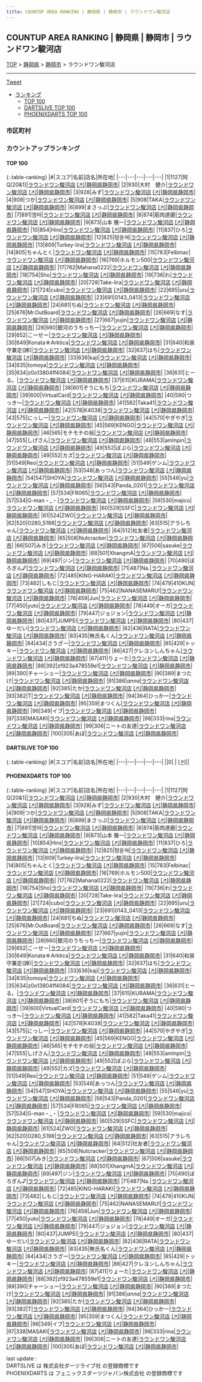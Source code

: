 ```yaml
---
title: COUNTUP AREA RANKING | 静岡県 | 静岡市 | ラウンドワン駿河店
---
```

## COUNTUP AREA RANKING | 静岡県 | 静岡市 | ラウンドワン駿河店

[TOP](/darts/rank/) > [静岡県](/darts/rank/静岡県/) > [静岡市](/darts/rank/静岡県/静岡市/) > ラウンドワン駿河店

___

<a href="https://twitter.com/share?ref_src=twsrc%5Etfw" data-text="COUNTUP AREA RANKING | 静岡県静岡市ラウンドワン駿河店" class="twitter-share-button" data-hashtags="DARTSLIVE,PHOENIXDARTS,darts,ダーツ" data-show-count="false">Tweet</a>

* [ランキング](#カウントアップランキング)
    * [TOP 100](#top-100)
    * [DARTSLIVE TOP 100](#dartslive-top-100)
    * [PHOENIXDARTS TOP 100](#phoenixdarts-top-100)

### 市区町村

<ul>

</ul>

### カウントアップランキング

#### TOP 100



{:.table-ranking}
|#|スコア|名前|店名|所在地|
|---|---|---|---|---|
|1|1127|<span class="rank-name-pd">阿Q[20&amp;1]</span>|<a href="/darts/rank/shops/8373.html">ラウンドワン駿河店</a> <a href="https://vs.phoenixdarts.com/jp/shop/shopDetailInfo/s_8373?s_seq=8373">[↗]</a>|<a href="/darts/rank/静岡県/静岡市">静岡県静岡市</a>|
|2|930|<span class="rank-name-pd">大村　健介</span>|<a href="/darts/rank/shops/8373.html">ラウンドワン駿河店</a> <a href="https://vs.phoenixdarts.com/jp/shop/shopDetailInfo/s_8373?s_seq=8373">[↗]</a>|<a href="/darts/rank/静岡県/静岡市">静岡県静岡市</a>|
|3|928|<span class="rank-name-pd">みず</span>|<a href="/darts/rank/shops/8373.html">ラウンドワン駿河店</a> <a href="https://vs.phoenixdarts.com/jp/shop/shopDetailInfo/s_8373?s_seq=8373">[↗]</a>|<a href="/darts/rank/静岡県/静岡市">静岡県静岡市</a>|
|4|909|<span class="rank-name-pd">つか</span>|<a href="/darts/rank/shops/8373.html">ラウンドワン駿河店</a> <a href="https://vs.phoenixdarts.com/jp/shop/shopDetailInfo/s_8373?s_seq=8373">[↗]</a>|<a href="/darts/rank/静岡県/静岡市">静岡県静岡市</a>|
|5|908|<span class="rank-name-pd">TAKA</span>|<a href="/darts/rank/shops/8373.html">ラウンドワン駿河店</a> <a href="https://vs.phoenixdarts.com/jp/shop/shopDetailInfo/s_8373?s_seq=8373">[↗]</a>|<a href="/darts/rank/静岡県/静岡市">静岡県静岡市</a>|
|6|899|<span class="rank-name-pd">まさっぷ</span>|<a href="/darts/rank/shops/8373.html">ラウンドワン駿河店</a> <a href="https://vs.phoenixdarts.com/jp/shop/shopDetailInfo/s_8373?s_seq=8373">[↗]</a>|<a href="/darts/rank/静岡県/静岡市">静岡県静岡市</a>|
|7|891|<span class="rank-name-pd">엠마</span>|<a href="/darts/rank/shops/8373.html">ラウンドワン駿河店</a> <a href="https://vs.phoenixdarts.com/jp/shop/shopDetailInfo/s_8373?s_seq=8373">[↗]</a>|<a href="/darts/rank/静岡県/静岡市">静岡県静岡市</a>|
|8|874|<span class="rank-name-pd">筋肉達磨</span>|<a href="/darts/rank/shops/8373.html">ラウンドワン駿河店</a> <a href="https://vs.phoenixdarts.com/jp/shop/shopDetailInfo/s_8373?s_seq=8373">[↗]</a>|<a href="/darts/rank/静岡県/静岡市">静岡県静岡市</a>|
|9|873|<span class="rank-name-pd">山本 雅一</span>|<a href="/darts/rank/shops/8373.html">ラウンドワン駿河店</a> <a href="https://vs.phoenixdarts.com/jp/shop/shopDetailInfo/s_8373?s_seq=8373">[↗]</a>|<a href="/darts/rank/静岡県/静岡市">静岡県静岡市</a>|
|10|854|<span class="rank-name-pd">Hiro</span>|<a href="/darts/rank/shops/8373.html">ラウンドワン駿河店</a> <a href="https://vs.phoenixdarts.com/jp/shop/shopDetailInfo/s_8373?s_seq=8373">[↗]</a>|<a href="/darts/rank/静岡県/静岡市">静岡県静岡市</a>|
|11|837|<span class="rank-name-pd">ひろ</span>|<a href="/darts/rank/shops/8373.html">ラウンドワン駿河店</a> <a href="https://vs.phoenixdarts.com/jp/shop/shopDetailInfo/s_8373?s_seq=8373">[↗]</a>|<a href="/darts/rank/静岡県/静岡市">静岡県静岡市</a>|
|12|825|<span class="rank-name-pd">텽윤쳐</span>|<a href="/darts/rank/shops/8373.html">ラウンドワン駿河店</a> <a href="https://vs.phoenixdarts.com/jp/shop/shopDetailInfo/s_8373?s_seq=8373">[↗]</a>|<a href="/darts/rank/静岡県/静岡市">静岡県静岡市</a>|
|13|809|<span class="rank-name-pd">Turkey-lira</span>|<a href="/darts/rank/shops/8373.html">ラウンドワン駿河店</a> <a href="https://vs.phoenixdarts.com/jp/shop/shopDetailInfo/s_8373?s_seq=8373">[↗]</a>|<a href="/darts/rank/静岡県/静岡市">静岡県静岡市</a>|
|14|805|<span class="rank-name-pd">ちゃんとく</span>|<a href="/darts/rank/shops/8373.html">ラウンドワン駿河店</a> <a href="https://vs.phoenixdarts.com/jp/shop/shopDetailInfo/s_8373?s_seq=8373">[↗]</a>|<a href="/darts/rank/静岡県/静岡市">静岡県静岡市</a>|
|15|783|<span class="rank-name-pd">Felbinac</span>|<a href="/darts/rank/shops/8373.html">ラウンドワン駿河店</a> <a href="https://vs.phoenixdarts.com/jp/shop/shopDetailInfo/s_8373?s_seq=8373">[↗]</a>|<a href="/darts/rank/静岡県/静岡市">静岡県静岡市</a>|
|16|769|<span class="rank-name-pd">ホルモン500</span>|<a href="/darts/rank/shops/8373.html">ラウンドワン駿河店</a> <a href="https://vs.phoenixdarts.com/jp/shop/shopDetailInfo/s_8373?s_seq=8373">[↗]</a>|<a href="/darts/rank/静岡県/静岡市">静岡県静岡市</a>|
|17|762|<span class="rank-name-pd">Mahana0222</span>|<a href="/darts/rank/shops/8373.html">ラウンドワン駿河店</a> <a href="https://vs.phoenixdarts.com/jp/shop/shopDetailInfo/s_8373?s_seq=8373">[↗]</a>|<a href="/darts/rank/静岡県/静岡市">静岡県静岡市</a>|
|18|754|<span class="rank-name-pd">Sho</span>|<a href="/darts/rank/shops/8373.html">ラウンドワン駿河店</a> <a href="https://vs.phoenixdarts.com/jp/shop/shopDetailInfo/s_8373?s_seq=8373">[↗]</a>|<a href="/darts/rank/静岡県/静岡市">静岡県静岡市</a>|
|19|736|<span class="rank-name-pd">わ</span>|<a href="/darts/rank/shops/8373.html">ラウンドワン駿河店</a> <a href="https://vs.phoenixdarts.com/jp/shop/shopDetailInfo/s_8373?s_seq=8373">[↗]</a>|<a href="/darts/rank/静岡県/静岡市">静岡県静岡市</a>|
|20|728|<span class="rank-name-pd">Take-lira</span>|<a href="/darts/rank/shops/8373.html">ラウンドワン駿河店</a> <a href="https://vs.phoenixdarts.com/jp/shop/shopDetailInfo/s_8373?s_seq=8373">[↗]</a>|<a href="/darts/rank/静岡県/静岡市">静岡県静岡市</a>|
|21|724|<span class="rank-name-pd">cubo</span>|<a href="/darts/rank/shops/8373.html">ラウンドワン駿河店</a> <a href="https://vs.phoenixdarts.com/jp/shop/shopDetailInfo/s_8373?s_seq=8373">[↗]</a>|<a href="/darts/rank/静岡県/静岡市">静岡県静岡市</a>|
|22|695|<span class="rank-name-pd">uru</span>|<a href="/darts/rank/shops/8373.html">ラウンドワン駿河店</a> <a href="https://vs.phoenixdarts.com/jp/shop/shopDetailInfo/s_8373?s_seq=8373">[↗]</a>|<a href="/darts/rank/静岡県/静岡市">静岡県静岡市</a>|
|23|691|<span class="rank-name-pd">0143_0413</span>|<a href="/darts/rank/shops/8373.html">ラウンドワン駿河店</a> <a href="https://vs.phoenixdarts.com/jp/shop/shopDetailInfo/s_8373?s_seq=8373">[↗]</a>|<a href="/darts/rank/静岡県/静岡市">静岡県静岡市</a>|
|24|681|<span class="rank-name-pd">ちぬ</span>|<a href="/darts/rank/shops/8373.html">ラウンドワン駿河店</a> <a href="https://vs.phoenixdarts.com/jp/shop/shopDetailInfo/s_8373?s_seq=8373">[↗]</a>|<a href="/darts/rank/静岡県/静岡市">静岡県静岡市</a>|
|25|676|<span class="rank-name-pd">Mr.OutBoard</span>|<a href="/darts/rank/shops/8373.html">ラウンドワン駿河店</a> <a href="https://vs.phoenixdarts.com/jp/shop/shopDetailInfo/s_8373?s_seq=8373">[↗]</a>|<a href="/darts/rank/静岡県/静岡市">静岡県静岡市</a>|
|26|669|<span class="rank-name-pd">なす</span>|<a href="/darts/rank/shops/8373.html">ラウンドワン駿河店</a> <a href="https://vs.phoenixdarts.com/jp/shop/shopDetailInfo/s_8373?s_seq=8373">[↗]</a>|<a href="/darts/rank/静岡県/静岡市">静岡県静岡市</a>|
|27|667|<span class="rank-name-pd">yujin</span>|<a href="/darts/rank/shops/8373.html">ラウンドワン駿河店</a> <a href="https://vs.phoenixdarts.com/jp/shop/shopDetailInfo/s_8373?s_seq=8373">[↗]</a>|<a href="/darts/rank/静岡県/静岡市">静岡県静岡市</a>|
|28|660|<span class="rank-name-pd">銀河のうちっちー</span>|<a href="/darts/rank/shops/8373.html">ラウンドワン駿河店</a> <a href="https://vs.phoenixdarts.com/jp/shop/shopDetailInfo/s_8373?s_seq=8373">[↗]</a>|<a href="/darts/rank/静岡県/静岡市">静岡県静岡市</a>|
|29|652|<span class="rank-name-pd">こーせー</span>|<a href="/darts/rank/shops/8373.html">ラウンドワン駿河店</a> <a href="https://vs.phoenixdarts.com/jp/shop/shopDetailInfo/s_8373?s_seq=8373">[↗]</a>|<a href="/darts/rank/静岡県/静岡市">静岡県静岡市</a>|
|30|649|<span class="rank-name-pd">Konata☆Arktica</span>|<a href="/darts/rank/shops/8373.html">ラウンドワン駿河店</a> <a href="https://vs.phoenixdarts.com/jp/shop/shopDetailInfo/s_8373?s_seq=8373">[↗]</a>|<a href="/darts/rank/静岡県/静岡市">静岡県静岡市</a>|
|31|640|<span class="rank-name-pd">和泉守兼定(諦)</span>|<a href="/darts/rank/shops/8373.html">ラウンドワン駿河店</a> <a href="https://vs.phoenixdarts.com/jp/shop/shopDetailInfo/s_8373?s_seq=8373">[↗]</a>|<a href="/darts/rank/静岡県/静岡市">静岡県静岡市</a>|
|32|637|<span class="rank-name-pd">はち</span>|<a href="/darts/rank/shops/8373.html">ラウンドワン駿河店</a> <a href="https://vs.phoenixdarts.com/jp/shop/shopDetailInfo/s_8373?s_seq=8373">[↗]</a>|<a href="/darts/rank/静岡県/静岡市">静岡県静岡市</a>|
|33|636|<span class="rank-name-pd">kaji</span>|<a href="/darts/rank/shops/8373.html">ラウンドワン駿河店</a> <a href="https://vs.phoenixdarts.com/jp/shop/shopDetailInfo/s_8373?s_seq=8373">[↗]</a>|<a href="/darts/rank/静岡県/静岡市">静岡県静岡市</a>|
|34|635|<span class="rank-name-pd">tomoya</span>|<a href="/darts/rank/shops/8373.html">ラウンドワン駿河店</a> <a href="https://vs.phoenixdarts.com/jp/shop/shopDetailInfo/s_8373?s_seq=8373">[↗]</a>|<a href="/darts/rank/静岡県/静岡市">静岡県静岡市</a>|
|35|634|<span class="rank-name-pd">z0o13804ff4084</span>|<a href="/darts/rank/shops/8373.html">ラウンドワン駿河店</a> <a href="https://vs.phoenixdarts.com/jp/shop/shopDetailInfo/s_8373?s_seq=8373">[↗]</a>|<a href="/darts/rank/静岡県/静岡市">静岡県静岡市</a>|
|36|631|<span class="rank-name-pd">とーる。</span>|<a href="/darts/rank/shops/8373.html">ラウンドワン駿河店</a> <a href="https://vs.phoenixdarts.com/jp/shop/shopDetailInfo/s_8373?s_seq=8373">[↗]</a>|<a href="/darts/rank/静岡県/静岡市">静岡県静岡市</a>|
|37|615|<span class="rank-name-pd">KURAMA</span>|<a href="/darts/rank/shops/8373.html">ラウンドワン駿河店</a> <a href="https://vs.phoenixdarts.com/jp/shop/shopDetailInfo/s_8373?s_seq=8373">[↗]</a>|<a href="/darts/rank/静岡県/静岡市">静岡県静岡市</a>|
|38|601|<span class="rank-name-pd">ぞうにもち</span>|<a href="/darts/rank/shops/8373.html">ラウンドワン駿河店</a> <a href="https://vs.phoenixdarts.com/jp/shop/shopDetailInfo/s_8373?s_seq=8373">[↗]</a>|<a href="/darts/rank/静岡県/静岡市">静岡県静岡市</a>|
|39|600|<span class="rank-name-pd">VirtualCard</span>|<a href="/darts/rank/shops/8373.html">ラウンドワン駿河店</a> <a href="https://vs.phoenixdarts.com/jp/shop/shopDetailInfo/s_8373?s_seq=8373">[↗]</a>|<a href="/darts/rank/静岡県/静岡市">静岡県静岡市</a>|
|40|590|<span class="rank-name-pd">つっき〜</span>|<a href="/darts/rank/shops/8373.html">ラウンドワン駿河店</a> <a href="https://vs.phoenixdarts.com/jp/shop/shopDetailInfo/s_8373?s_seq=8373">[↗]</a>|<a href="/darts/rank/静岡県/静岡市">静岡県静岡市</a>|
|41|582|<span class="rank-name-pd">Taka41</span>|<a href="/darts/rank/shops/8373.html">ラウンドワン駿河店</a> <a href="https://vs.phoenixdarts.com/jp/shop/shopDetailInfo/s_8373?s_seq=8373">[↗]</a>|<a href="/darts/rank/静岡県/静岡市">静岡県静岡市</a>|
|42|578|<span class="rank-name-pd">K4038</span>|<a href="/darts/rank/shops/8373.html">ラウンドワン駿河店</a> <a href="https://vs.phoenixdarts.com/jp/shop/shopDetailInfo/s_8373?s_seq=8373">[↗]</a>|<a href="/darts/rank/静岡県/静岡市">静岡県静岡市</a>|
|43|575|<span class="rank-name-pd">にっしー</span>|<a href="/darts/rank/shops/8373.html">ラウンドワン駿河店</a> <a href="https://vs.phoenixdarts.com/jp/shop/shopDetailInfo/s_8373?s_seq=8373">[↗]</a>|<a href="/darts/rank/静岡県/静岡市">静岡県静岡市</a>|
|44|570|<span class="rank-name-pd">やぎやぎ</span>|<a href="/darts/rank/shops/8373.html">ラウンドワン駿河店</a> <a href="https://vs.phoenixdarts.com/jp/shop/shopDetailInfo/s_8373?s_seq=8373">[↗]</a>|<a href="/darts/rank/静岡県/静岡市">静岡県静岡市</a>|
|45|569|<span class="rank-name-pd">KENGO</span>|<a href="/darts/rank/shops/8373.html">ラウンドワン駿河店</a> <a href="https://vs.phoenixdarts.com/jp/shop/shopDetailInfo/s_8373?s_seq=8373">[↗]</a>|<a href="/darts/rank/静岡県/静岡市">静岡県静岡市</a>|
|46|565|<span class="rank-name-pd">モチモチの翁</span>|<a href="/darts/rank/shops/8373.html">ラウンドワン駿河店</a> <a href="https://vs.phoenixdarts.com/jp/shop/shopDetailInfo/s_8373?s_seq=8373">[↗]</a>|<a href="/darts/rank/静岡県/静岡市">静岡県静岡市</a>|
|47|555|<span class="rank-name-pd">しげさん</span>|<a href="/darts/rank/shops/8373.html">ラウンドワン駿河店</a> <a href="https://vs.phoenixdarts.com/jp/shop/shopDetailInfo/s_8373?s_seq=8373">[↗]</a>|<a href="/darts/rank/静岡県/静岡市">静岡県静岡市</a>|
|48|553|<span class="rank-name-pd">amlnpin</span>|<a href="/darts/rank/shops/8373.html">ラウンドワン駿河店</a> <a href="https://vs.phoenixdarts.com/jp/shop/shopDetailInfo/s_8373?s_seq=8373">[↗]</a>|<a href="/darts/rank/静岡県/静岡市">静岡県静岡市</a>|
|49|552|<span class="rank-name-pd">ぽぷら</span>|<a href="/darts/rank/shops/8373.html">ラウンドワン駿河店</a> <a href="https://vs.phoenixdarts.com/jp/shop/shopDetailInfo/s_8373?s_seq=8373">[↗]</a>|<a href="/darts/rank/静岡県/静岡市">静岡県静岡市</a>|
|49|552|<span class="rank-name-pd">カズ</span>|<a href="/darts/rank/shops/8373.html">ラウンドワン駿河店</a> <a href="https://vs.phoenixdarts.com/jp/shop/shopDetailInfo/s_8373?s_seq=8373">[↗]</a>|<a href="/darts/rank/静岡県/静岡市">静岡県静岡市</a>|
|51|549|<span class="rank-name-pd">Reo</span>|<a href="/darts/rank/shops/8373.html">ラウンドワン駿河店</a> <a href="https://vs.phoenixdarts.com/jp/shop/shopDetailInfo/s_8373?s_seq=8373">[↗]</a>|<a href="/darts/rank/静岡県/静岡市">静岡県静岡市</a>|
|51|549|<span class="rank-name-pd">ゲンム</span>|<a href="/darts/rank/shops/8373.html">ラウンドワン駿河店</a> <a href="https://vs.phoenixdarts.com/jp/shop/shopDetailInfo/s_8373?s_seq=8373">[↗]</a>|<a href="/darts/rank/静岡県/静岡市">静岡県静岡市</a>|
|53|548|<span class="rank-name-pd">あっつん</span>|<a href="/darts/rank/shops/8373.html">ラウンドワン駿河店</a> <a href="https://vs.phoenixdarts.com/jp/shop/shopDetailInfo/s_8373?s_seq=8373">[↗]</a>|<a href="/darts/rank/静岡県/静岡市">静岡県静岡市</a>|
|54|547|<span class="rank-name-pd">SHOYA</span>|<a href="/darts/rank/shops/8373.html">ラウンドワン駿河店</a> <a href="https://vs.phoenixdarts.com/jp/shop/shopDetailInfo/s_8373?s_seq=8373">[↗]</a>|<a href="/darts/rank/静岡県/静岡市">静岡県静岡市</a>|
|55|546|<span class="rank-name-pd">yu</span>|<a href="/darts/rank/shops/8373.html">ラウンドワン駿河店</a> <a href="https://vs.phoenixdarts.com/jp/shop/shopDetailInfo/s_8373?s_seq=8373">[↗]</a>|<a href="/darts/rank/静岡県/静岡市">静岡県静岡市</a>|
|56|543|<span class="rank-name-pd">Panda_0201</span>|<a href="/darts/rank/shops/8373.html">ラウンドワン駿河店</a> <a href="https://vs.phoenixdarts.com/jp/shop/shopDetailInfo/s_8373?s_seq=8373">[↗]</a>|<a href="/darts/rank/静岡県/静岡市">静岡県静岡市</a>|
|57|534|<span class="rank-name-pd">FR065</span>|<a href="/darts/rank/shops/8373.html">ラウンドワン駿河店</a> <a href="https://vs.phoenixdarts.com/jp/shop/shopDetailInfo/s_8373?s_seq=8373">[↗]</a>|<a href="/darts/rank/静岡県/静岡市">静岡県静岡市</a>|
|57|534|<span class="rank-name-pd">G-man・_・</span>|<a href="/darts/rank/shops/8373.html">ラウンドワン駿河店</a> <a href="https://vs.phoenixdarts.com/jp/shop/shopDetailInfo/s_8373?s_seq=8373">[↗]</a>|<a href="/darts/rank/静岡県/静岡市">静岡県静岡市</a>|
|59|530|<span class="rank-name-pd">majico</span>|<a href="/darts/rank/shops/8373.html">ラウンドワン駿河店</a> <a href="https://vs.phoenixdarts.com/jp/shop/shopDetailInfo/s_8373?s_seq=8373">[↗]</a>|<a href="/darts/rank/静岡県/静岡市">静岡県静岡市</a>|
|60|529|<span class="rank-name-pd">SSFC</span>|<a href="/darts/rank/shops/8373.html">ラウンドワン駿河店</a> <a href="https://vs.phoenixdarts.com/jp/shop/shopDetailInfo/s_8373?s_seq=8373">[↗]</a>|<a href="/darts/rank/静岡県/静岡市">静岡県静岡市</a>|
|61|524|<span class="rank-name-pd">ZWO</span>|<a href="/darts/rank/shops/8373.html">ラウンドワン駿河店</a> <a href="https://vs.phoenixdarts.com/jp/shop/shopDetailInfo/s_8373?s_seq=8373">[↗]</a>|<a href="/darts/rank/静岡県/静岡市">静岡県静岡市</a>|
|62|520|<span class="rank-name-pd">0280_5198</span>|<a href="/darts/rank/shops/8373.html">ラウンドワン駿河店</a> <a href="https://vs.phoenixdarts.com/jp/shop/shopDetailInfo/s_8373?s_seq=8373">[↗]</a>|<a href="/darts/rank/静岡県/静岡市">静岡県静岡市</a>|
|63|515|<span class="rank-name-pd">アラレちゃん</span>|<a href="/darts/rank/shops/8373.html">ラウンドワン駿河店</a> <a href="https://vs.phoenixdarts.com/jp/shop/shopDetailInfo/s_8373?s_seq=8373">[↗]</a>|<a href="/darts/rank/静岡県/静岡市">静岡県静岡市</a>|
|64|512|<span class="rank-name-pd">社友者</span>|<a href="/darts/rank/shops/8373.html">ラウンドワン駿河店</a> <a href="https://vs.phoenixdarts.com/jp/shop/shopDetailInfo/s_8373?s_seq=8373">[↗]</a>|<a href="/darts/rank/静岡県/静岡市">静岡県静岡市</a>|
|65|508|<span class="rank-name-pd">Nutcracker</span>|<a href="/darts/rank/shops/8373.html">ラウンドワン駿河店</a> <a href="https://vs.phoenixdarts.com/jp/shop/shopDetailInfo/s_8373?s_seq=8373">[↗]</a>|<a href="/darts/rank/静岡県/静岡市">静岡県静岡市</a>|
|66|507|<span class="rank-name-pd">みき</span>|<a href="/darts/rank/shops/8373.html">ラウンドワン駿河店</a> <a href="https://vs.phoenixdarts.com/jp/shop/shopDetailInfo/s_8373?s_seq=8373">[↗]</a>|<a href="/darts/rank/静岡県/静岡市">静岡県静岡市</a>|
|67|506|<span class="rank-name-pd">sasuke</span>|<a href="/darts/rank/shops/8373.html">ラウンドワン駿河店</a> <a href="https://vs.phoenixdarts.com/jp/shop/shopDetailInfo/s_8373?s_seq=8373">[↗]</a>|<a href="/darts/rank/静岡県/静岡市">静岡県静岡市</a>|
|68|501|<span class="rank-name-pd">XhangmA</span>|<a href="/darts/rank/shops/8373.html">ラウンドワン駿河店</a> <a href="https://vs.phoenixdarts.com/jp/shop/shopDetailInfo/s_8373?s_seq=8373">[↗]</a>|<a href="/darts/rank/静岡県/静岡市">静岡県静岡市</a>|
|69|497|<span class="rank-name-pd">ジン</span>|<a href="/darts/rank/shops/8373.html">ラウンドワン駿河店</a> <a href="https://vs.phoenixdarts.com/jp/shop/shopDetailInfo/s_8373?s_seq=8373">[↗]</a>|<a href="/darts/rank/静岡県/静岡市">静岡県静岡市</a>|
|70|490|<span class="rank-name-pd">ぼろぎん♪</span>|<a href="/darts/rank/shops/8373.html">ラウンドワン駿河店</a> <a href="https://vs.phoenixdarts.com/jp/shop/shopDetailInfo/s_8373?s_seq=8373">[↗]</a>|<a href="/darts/rank/静岡県/静岡市">静岡県静岡市</a>|
|71|487|<span class="rank-name-pd">Na.</span>|<a href="/darts/rank/shops/8373.html">ラウンドワン駿河店</a> <a href="https://vs.phoenixdarts.com/jp/shop/shopDetailInfo/s_8373?s_seq=8373">[↗]</a>|<a href="/darts/rank/静岡県/静岡市">静岡県静岡市</a>|
|72|485|<span class="rank-name-pd">KING-HARAKI</span>|<a href="/darts/rank/shops/8373.html">ラウンドワン駿河店</a> <a href="https://vs.phoenixdarts.com/jp/shop/shopDetailInfo/s_8373?s_seq=8373">[↗]</a>|<a href="/darts/rank/静岡県/静岡市">静岡県静岡市</a>|
|73|482|<span class="rank-name-pd">しもじ</span>|<a href="/darts/rank/shops/8373.html">ラウンドワン駿河店</a> <a href="https://vs.phoenixdarts.com/jp/shop/shopDetailInfo/s_8373?s_seq=8373">[↗]</a>|<a href="/darts/rank/静岡県/静岡市">静岡県静岡市</a>|
|74|479|<span class="rank-name-pd">410KUN</span>|<a href="/darts/rank/shops/8373.html">ラウンドワン駿河店</a> <a href="https://vs.phoenixdarts.com/jp/shop/shopDetailInfo/s_8373?s_seq=8373">[↗]</a>|<a href="/darts/rank/静岡県/静岡市">静岡県静岡市</a>|
|75|462|<span class="rank-name-pd">NANASEMARU!</span>|<a href="/darts/rank/shops/8373.html">ラウンドワン駿河店</a> <a href="https://vs.phoenixdarts.com/jp/shop/shopDetailInfo/s_8373?s_seq=8373">[↗]</a>|<a href="/darts/rank/静岡県/静岡市">静岡県静岡市</a>|
|76|459|<span class="rank-name-pd">Jun</span>|<a href="/darts/rank/shops/8373.html">ラウンドワン駿河店</a> <a href="https://vs.phoenixdarts.com/jp/shop/shopDetailInfo/s_8373?s_seq=8373">[↗]</a>|<a href="/darts/rank/静岡県/静岡市">静岡県静岡市</a>|
|77|450|<span class="rank-name-pd">yuto</span>|<a href="/darts/rank/shops/8373.html">ラウンドワン駿河店</a> <a href="https://vs.phoenixdarts.com/jp/shop/shopDetailInfo/s_8373?s_seq=8373">[↗]</a>|<a href="/darts/rank/静岡県/静岡市">静岡県静岡市</a>|
|78|449|<span class="rank-name-pd">オーガ</span>|<a href="/darts/rank/shops/8373.html">ラウンドワン駿河店</a> <a href="https://vs.phoenixdarts.com/jp/shop/shopDetailInfo/s_8373?s_seq=8373">[↗]</a>|<a href="/darts/rank/静岡県/静岡市">静岡県静岡市</a>|
|79|447|<span class="rank-name-pd">ジョジョン</span>|<a href="/darts/rank/shops/8373.html">ラウンドワン駿河店</a> <a href="https://vs.phoenixdarts.com/jp/shop/shopDetailInfo/s_8373?s_seq=8373">[↗]</a>|<a href="/darts/rank/静岡県/静岡市">静岡県静岡市</a>|
|80|437|<span class="rank-name-pd">JUMPEI</span>|<a href="/darts/rank/shops/8373.html">ラウンドワン駿河店</a> <a href="https://vs.phoenixdarts.com/jp/shop/shopDetailInfo/s_8373?s_seq=8373">[↗]</a>|<a href="/darts/rank/静岡県/静岡市">静岡県静岡市</a>|
|80|437|<span class="rank-name-pd">ゆーだい</span>|<a href="/darts/rank/shops/8373.html">ラウンドワン駿河店</a> <a href="https://vs.phoenixdarts.com/jp/shop/shopDetailInfo/s_8373?s_seq=8373">[↗]</a>|<a href="/darts/rank/静岡県/静岡市">静岡県静岡市</a>|
|82|436|<span class="rank-name-pd">RATA</span>|<a href="/darts/rank/shops/8373.html">ラウンドワン駿河店</a> <a href="https://vs.phoenixdarts.com/jp/shop/shopDetailInfo/s_8373?s_seq=8373">[↗]</a>|<a href="/darts/rank/静岡県/静岡市">静岡県静岡市</a>|
|83|435|<span class="rank-name-pd">無氏名くん</span>|<a href="/darts/rank/shops/8373.html">ラウンドワン駿河店</a> <a href="https://vs.phoenixdarts.com/jp/shop/shopDetailInfo/s_8373?s_seq=8373">[↗]</a>|<a href="/darts/rank/静岡県/静岡市">静岡県静岡市</a>|
|84|434|<span class="rank-name-pd">さうざー</span>|<a href="/darts/rank/shops/8373.html">ラウンドワン駿河店</a> <a href="https://vs.phoenixdarts.com/jp/shop/shopDetailInfo/s_8373?s_seq=8373">[↗]</a>|<a href="/darts/rank/静岡県/静岡市">静岡県静岡市</a>|
|85|429|<span class="rank-name-pd">トッキー</span>|<a href="/darts/rank/shops/8373.html">ラウンドワン駿河店</a> <a href="https://vs.phoenixdarts.com/jp/shop/shopDetailInfo/s_8373?s_seq=8373">[↗]</a>|<a href="/darts/rank/静岡県/静岡市">静岡県静岡市</a>|
|86|427|<span class="rank-name-pd">クレヨンしんちゃん</span>|<a href="/darts/rank/shops/8373.html">ラウンドワン駿河店</a> <a href="https://vs.phoenixdarts.com/jp/shop/shopDetailInfo/s_8373?s_seq=8373">[↗]</a>|<a href="/darts/rank/静岡県/静岡市">静岡県静岡市</a>|
|87|411|<span class="rank-name-pd">りょーた</span>|<a href="/darts/rank/shops/8373.html">ラウンドワン駿河店</a> <a href="https://vs.phoenixdarts.com/jp/shop/shopDetailInfo/s_8373?s_seq=8373">[↗]</a>|<a href="/darts/rank/静岡県/静岡市">静岡県静岡市</a>|
|88|392|<span class="rank-name-pd">zf923a478559e1</span>|<a href="/darts/rank/shops/8373.html">ラウンドワン駿河店</a> <a href="https://vs.phoenixdarts.com/jp/shop/shopDetailInfo/s_8373?s_seq=8373">[↗]</a>|<a href="/darts/rank/静岡県/静岡市">静岡県静岡市</a>|
|89|390|<span class="rank-name-pd">チャーシュー</span>|<a href="/darts/rank/shops/8373.html">ラウンドワン駿河店</a> <a href="https://vs.phoenixdarts.com/jp/shop/shopDetailInfo/s_8373?s_seq=8373">[↗]</a>|<a href="/darts/rank/静岡県/静岡市">静岡県静岡市</a>|
|90|389|<span class="rank-name-pd">まつたけ</span>|<a href="/darts/rank/shops/8373.html">ラウンドワン駿河店</a> <a href="https://vs.phoenixdarts.com/jp/shop/shopDetailInfo/s_8373?s_seq=8373">[↗]</a>|<a href="/darts/rank/静岡県/静岡市">静岡県静岡市</a>|
|91|386|<span class="rank-name-pd">*anna*</span>|<a href="/darts/rank/shops/8373.html">ラウンドワン駿河店</a> <a href="https://vs.phoenixdarts.com/jp/shop/shopDetailInfo/s_8373?s_seq=8373">[↗]</a>|<a href="/darts/rank/静岡県/静岡市">静岡県静岡市</a>|
|92|385|<span class="rank-name-pd">たか</span>|<a href="/darts/rank/shops/8373.html">ラウンドワン駿河店</a> <a href="https://vs.phoenixdarts.com/jp/shop/shopDetailInfo/s_8373?s_seq=8373">[↗]</a>|<a href="/darts/rank/静岡県/静岡市">静岡県静岡市</a>|
|93|382|<span class="rank-name-pd">T</span>|<a href="/darts/rank/shops/8373.html">ラウンドワン駿河店</a> <a href="https://vs.phoenixdarts.com/jp/shop/shopDetailInfo/s_8373?s_seq=8373">[↗]</a>|<a href="/darts/rank/静岡県/静岡市">静岡県静岡市</a>|
|94|364|<span class="rank-name-pd">ひっかー</span>|<a href="/darts/rank/shops/8373.html">ラウンドワン駿河店</a> <a href="https://vs.phoenixdarts.com/jp/shop/shopDetailInfo/s_8373?s_seq=8373">[↗]</a>|<a href="/darts/rank/静岡県/静岡市">静岡県静岡市</a>|
|95|359|<span class="rank-name-pd">まつくん</span>|<a href="/darts/rank/shops/8373.html">ラウンドワン駿河店</a> <a href="https://vs.phoenixdarts.com/jp/shop/shopDetailInfo/s_8373?s_seq=8373">[↗]</a>|<a href="/darts/rank/静岡県/静岡市">静岡県静岡市</a>|
|96|349|<span class="rank-name-pd">イブ</span>|<a href="/darts/rank/shops/8373.html">ラウンドワン駿河店</a> <a href="https://vs.phoenixdarts.com/jp/shop/shopDetailInfo/s_8373?s_seq=8373">[↗]</a>|<a href="/darts/rank/静岡県/静岡市">静岡県静岡市</a>|
|97|338|<span class="rank-name-pd">MASAKI</span>|<a href="/darts/rank/shops/8373.html">ラウンドワン駿河店</a> <a href="https://vs.phoenixdarts.com/jp/shop/shopDetailInfo/s_8373?s_seq=8373">[↗]</a>|<a href="/darts/rank/静岡県/静岡市">静岡県静岡市</a>|
|98|333|<span class="rank-name-pd">rina</span>|<a href="/darts/rank/shops/8373.html">ラウンドワン駿河店</a> <a href="https://vs.phoenixdarts.com/jp/shop/shopDetailInfo/s_8373?s_seq=8373">[↗]</a>|<a href="/darts/rank/静岡県/静岡市">静岡県静岡市</a>|
|99|306|<span class="rank-name-pd">ニートの友達</span>|<a href="/darts/rank/shops/8373.html">ラウンドワン駿河店</a> <a href="https://vs.phoenixdarts.com/jp/shop/shopDetailInfo/s_8373?s_seq=8373">[↗]</a>|<a href="/darts/rank/静岡県/静岡市">静岡県静岡市</a>|
|100|305|<span class="rank-name-pd">あぽ</span>|<a href="/darts/rank/shops/8373.html">ラウンドワン駿河店</a> <a href="https://vs.phoenixdarts.com/jp/shop/shopDetailInfo/s_8373?s_seq=8373">[↗]</a>|<a href="/darts/rank/静岡県/静岡市">静岡県静岡市</a>|


#### DARTSLIVE TOP 100



{:.table-ranking}
|#|スコア|名前|店名|所在地|
|---|---|---|---|---|
||0|<span class="rank-name-dl"> </span>|<a href="/darts/rank/shops/.html"></a> <a href="">[↗]</a>|<a href="/darts/rank//"></a>|


#### PHOENIXDARTS TOP 100



{:.table-ranking}
|#|スコア|名前|店名|所在地|
|---|---|---|---|---|
|1|1127|<span class="rank-name-pd">阿Q[20&amp;1]</span>|<a href="/darts/rank/shops/8373.html">ラウンドワン駿河店</a> <a href="https://vs.phoenixdarts.com/jp/shop/shopDetailInfo/s_8373?s_seq=8373">[↗]</a>|<a href="/darts/rank/静岡県/静岡市">静岡県静岡市</a>|
|2|930|<span class="rank-name-pd">大村　健介</span>|<a href="/darts/rank/shops/8373.html">ラウンドワン駿河店</a> <a href="https://vs.phoenixdarts.com/jp/shop/shopDetailInfo/s_8373?s_seq=8373">[↗]</a>|<a href="/darts/rank/静岡県/静岡市">静岡県静岡市</a>|
|3|928|<span class="rank-name-pd">みず</span>|<a href="/darts/rank/shops/8373.html">ラウンドワン駿河店</a> <a href="https://vs.phoenixdarts.com/jp/shop/shopDetailInfo/s_8373?s_seq=8373">[↗]</a>|<a href="/darts/rank/静岡県/静岡市">静岡県静岡市</a>|
|4|909|<span class="rank-name-pd">つか</span>|<a href="/darts/rank/shops/8373.html">ラウンドワン駿河店</a> <a href="https://vs.phoenixdarts.com/jp/shop/shopDetailInfo/s_8373?s_seq=8373">[↗]</a>|<a href="/darts/rank/静岡県/静岡市">静岡県静岡市</a>|
|5|908|<span class="rank-name-pd">TAKA</span>|<a href="/darts/rank/shops/8373.html">ラウンドワン駿河店</a> <a href="https://vs.phoenixdarts.com/jp/shop/shopDetailInfo/s_8373?s_seq=8373">[↗]</a>|<a href="/darts/rank/静岡県/静岡市">静岡県静岡市</a>|
|6|899|<span class="rank-name-pd">まさっぷ</span>|<a href="/darts/rank/shops/8373.html">ラウンドワン駿河店</a> <a href="https://vs.phoenixdarts.com/jp/shop/shopDetailInfo/s_8373?s_seq=8373">[↗]</a>|<a href="/darts/rank/静岡県/静岡市">静岡県静岡市</a>|
|7|891|<span class="rank-name-pd">엠마</span>|<a href="/darts/rank/shops/8373.html">ラウンドワン駿河店</a> <a href="https://vs.phoenixdarts.com/jp/shop/shopDetailInfo/s_8373?s_seq=8373">[↗]</a>|<a href="/darts/rank/静岡県/静岡市">静岡県静岡市</a>|
|8|874|<span class="rank-name-pd">筋肉達磨</span>|<a href="/darts/rank/shops/8373.html">ラウンドワン駿河店</a> <a href="https://vs.phoenixdarts.com/jp/shop/shopDetailInfo/s_8373?s_seq=8373">[↗]</a>|<a href="/darts/rank/静岡県/静岡市">静岡県静岡市</a>|
|9|873|<span class="rank-name-pd">山本 雅一</span>|<a href="/darts/rank/shops/8373.html">ラウンドワン駿河店</a> <a href="https://vs.phoenixdarts.com/jp/shop/shopDetailInfo/s_8373?s_seq=8373">[↗]</a>|<a href="/darts/rank/静岡県/静岡市">静岡県静岡市</a>|
|10|854|<span class="rank-name-pd">Hiro</span>|<a href="/darts/rank/shops/8373.html">ラウンドワン駿河店</a> <a href="https://vs.phoenixdarts.com/jp/shop/shopDetailInfo/s_8373?s_seq=8373">[↗]</a>|<a href="/darts/rank/静岡県/静岡市">静岡県静岡市</a>|
|11|837|<span class="rank-name-pd">ひろ</span>|<a href="/darts/rank/shops/8373.html">ラウンドワン駿河店</a> <a href="https://vs.phoenixdarts.com/jp/shop/shopDetailInfo/s_8373?s_seq=8373">[↗]</a>|<a href="/darts/rank/静岡県/静岡市">静岡県静岡市</a>|
|12|825|<span class="rank-name-pd">텽윤쳐</span>|<a href="/darts/rank/shops/8373.html">ラウンドワン駿河店</a> <a href="https://vs.phoenixdarts.com/jp/shop/shopDetailInfo/s_8373?s_seq=8373">[↗]</a>|<a href="/darts/rank/静岡県/静岡市">静岡県静岡市</a>|
|13|809|<span class="rank-name-pd">Turkey-lira</span>|<a href="/darts/rank/shops/8373.html">ラウンドワン駿河店</a> <a href="https://vs.phoenixdarts.com/jp/shop/shopDetailInfo/s_8373?s_seq=8373">[↗]</a>|<a href="/darts/rank/静岡県/静岡市">静岡県静岡市</a>|
|14|805|<span class="rank-name-pd">ちゃんとく</span>|<a href="/darts/rank/shops/8373.html">ラウンドワン駿河店</a> <a href="https://vs.phoenixdarts.com/jp/shop/shopDetailInfo/s_8373?s_seq=8373">[↗]</a>|<a href="/darts/rank/静岡県/静岡市">静岡県静岡市</a>|
|15|783|<span class="rank-name-pd">Felbinac</span>|<a href="/darts/rank/shops/8373.html">ラウンドワン駿河店</a> <a href="https://vs.phoenixdarts.com/jp/shop/shopDetailInfo/s_8373?s_seq=8373">[↗]</a>|<a href="/darts/rank/静岡県/静岡市">静岡県静岡市</a>|
|16|769|<span class="rank-name-pd">ホルモン500</span>|<a href="/darts/rank/shops/8373.html">ラウンドワン駿河店</a> <a href="https://vs.phoenixdarts.com/jp/shop/shopDetailInfo/s_8373?s_seq=8373">[↗]</a>|<a href="/darts/rank/静岡県/静岡市">静岡県静岡市</a>|
|17|762|<span class="rank-name-pd">Mahana0222</span>|<a href="/darts/rank/shops/8373.html">ラウンドワン駿河店</a> <a href="https://vs.phoenixdarts.com/jp/shop/shopDetailInfo/s_8373?s_seq=8373">[↗]</a>|<a href="/darts/rank/静岡県/静岡市">静岡県静岡市</a>|
|18|754|<span class="rank-name-pd">Sho</span>|<a href="/darts/rank/shops/8373.html">ラウンドワン駿河店</a> <a href="https://vs.phoenixdarts.com/jp/shop/shopDetailInfo/s_8373?s_seq=8373">[↗]</a>|<a href="/darts/rank/静岡県/静岡市">静岡県静岡市</a>|
|19|736|<span class="rank-name-pd">わ</span>|<a href="/darts/rank/shops/8373.html">ラウンドワン駿河店</a> <a href="https://vs.phoenixdarts.com/jp/shop/shopDetailInfo/s_8373?s_seq=8373">[↗]</a>|<a href="/darts/rank/静岡県/静岡市">静岡県静岡市</a>|
|20|728|<span class="rank-name-pd">Take-lira</span>|<a href="/darts/rank/shops/8373.html">ラウンドワン駿河店</a> <a href="https://vs.phoenixdarts.com/jp/shop/shopDetailInfo/s_8373?s_seq=8373">[↗]</a>|<a href="/darts/rank/静岡県/静岡市">静岡県静岡市</a>|
|21|724|<span class="rank-name-pd">cubo</span>|<a href="/darts/rank/shops/8373.html">ラウンドワン駿河店</a> <a href="https://vs.phoenixdarts.com/jp/shop/shopDetailInfo/s_8373?s_seq=8373">[↗]</a>|<a href="/darts/rank/静岡県/静岡市">静岡県静岡市</a>|
|22|695|<span class="rank-name-pd">uru</span>|<a href="/darts/rank/shops/8373.html">ラウンドワン駿河店</a> <a href="https://vs.phoenixdarts.com/jp/shop/shopDetailInfo/s_8373?s_seq=8373">[↗]</a>|<a href="/darts/rank/静岡県/静岡市">静岡県静岡市</a>|
|23|691|<span class="rank-name-pd">0143_0413</span>|<a href="/darts/rank/shops/8373.html">ラウンドワン駿河店</a> <a href="https://vs.phoenixdarts.com/jp/shop/shopDetailInfo/s_8373?s_seq=8373">[↗]</a>|<a href="/darts/rank/静岡県/静岡市">静岡県静岡市</a>|
|24|681|<span class="rank-name-pd">ちぬ</span>|<a href="/darts/rank/shops/8373.html">ラウンドワン駿河店</a> <a href="https://vs.phoenixdarts.com/jp/shop/shopDetailInfo/s_8373?s_seq=8373">[↗]</a>|<a href="/darts/rank/静岡県/静岡市">静岡県静岡市</a>|
|25|676|<span class="rank-name-pd">Mr.OutBoard</span>|<a href="/darts/rank/shops/8373.html">ラウンドワン駿河店</a> <a href="https://vs.phoenixdarts.com/jp/shop/shopDetailInfo/s_8373?s_seq=8373">[↗]</a>|<a href="/darts/rank/静岡県/静岡市">静岡県静岡市</a>|
|26|669|<span class="rank-name-pd">なす</span>|<a href="/darts/rank/shops/8373.html">ラウンドワン駿河店</a> <a href="https://vs.phoenixdarts.com/jp/shop/shopDetailInfo/s_8373?s_seq=8373">[↗]</a>|<a href="/darts/rank/静岡県/静岡市">静岡県静岡市</a>|
|27|667|<span class="rank-name-pd">yujin</span>|<a href="/darts/rank/shops/8373.html">ラウンドワン駿河店</a> <a href="https://vs.phoenixdarts.com/jp/shop/shopDetailInfo/s_8373?s_seq=8373">[↗]</a>|<a href="/darts/rank/静岡県/静岡市">静岡県静岡市</a>|
|28|660|<span class="rank-name-pd">銀河のうちっちー</span>|<a href="/darts/rank/shops/8373.html">ラウンドワン駿河店</a> <a href="https://vs.phoenixdarts.com/jp/shop/shopDetailInfo/s_8373?s_seq=8373">[↗]</a>|<a href="/darts/rank/静岡県/静岡市">静岡県静岡市</a>|
|29|652|<span class="rank-name-pd">こーせー</span>|<a href="/darts/rank/shops/8373.html">ラウンドワン駿河店</a> <a href="https://vs.phoenixdarts.com/jp/shop/shopDetailInfo/s_8373?s_seq=8373">[↗]</a>|<a href="/darts/rank/静岡県/静岡市">静岡県静岡市</a>|
|30|649|<span class="rank-name-pd">Konata☆Arktica</span>|<a href="/darts/rank/shops/8373.html">ラウンドワン駿河店</a> <a href="https://vs.phoenixdarts.com/jp/shop/shopDetailInfo/s_8373?s_seq=8373">[↗]</a>|<a href="/darts/rank/静岡県/静岡市">静岡県静岡市</a>|
|31|640|<span class="rank-name-pd">和泉守兼定(諦)</span>|<a href="/darts/rank/shops/8373.html">ラウンドワン駿河店</a> <a href="https://vs.phoenixdarts.com/jp/shop/shopDetailInfo/s_8373?s_seq=8373">[↗]</a>|<a href="/darts/rank/静岡県/静岡市">静岡県静岡市</a>|
|32|637|<span class="rank-name-pd">はち</span>|<a href="/darts/rank/shops/8373.html">ラウンドワン駿河店</a> <a href="https://vs.phoenixdarts.com/jp/shop/shopDetailInfo/s_8373?s_seq=8373">[↗]</a>|<a href="/darts/rank/静岡県/静岡市">静岡県静岡市</a>|
|33|636|<span class="rank-name-pd">kaji</span>|<a href="/darts/rank/shops/8373.html">ラウンドワン駿河店</a> <a href="https://vs.phoenixdarts.com/jp/shop/shopDetailInfo/s_8373?s_seq=8373">[↗]</a>|<a href="/darts/rank/静岡県/静岡市">静岡県静岡市</a>|
|34|635|<span class="rank-name-pd">tomoya</span>|<a href="/darts/rank/shops/8373.html">ラウンドワン駿河店</a> <a href="https://vs.phoenixdarts.com/jp/shop/shopDetailInfo/s_8373?s_seq=8373">[↗]</a>|<a href="/darts/rank/静岡県/静岡市">静岡県静岡市</a>|
|35|634|<span class="rank-name-pd">z0o13804ff4084</span>|<a href="/darts/rank/shops/8373.html">ラウンドワン駿河店</a> <a href="https://vs.phoenixdarts.com/jp/shop/shopDetailInfo/s_8373?s_seq=8373">[↗]</a>|<a href="/darts/rank/静岡県/静岡市">静岡県静岡市</a>|
|36|631|<span class="rank-name-pd">とーる。</span>|<a href="/darts/rank/shops/8373.html">ラウンドワン駿河店</a> <a href="https://vs.phoenixdarts.com/jp/shop/shopDetailInfo/s_8373?s_seq=8373">[↗]</a>|<a href="/darts/rank/静岡県/静岡市">静岡県静岡市</a>|
|37|615|<span class="rank-name-pd">KURAMA</span>|<a href="/darts/rank/shops/8373.html">ラウンドワン駿河店</a> <a href="https://vs.phoenixdarts.com/jp/shop/shopDetailInfo/s_8373?s_seq=8373">[↗]</a>|<a href="/darts/rank/静岡県/静岡市">静岡県静岡市</a>|
|38|601|<span class="rank-name-pd">ぞうにもち</span>|<a href="/darts/rank/shops/8373.html">ラウンドワン駿河店</a> <a href="https://vs.phoenixdarts.com/jp/shop/shopDetailInfo/s_8373?s_seq=8373">[↗]</a>|<a href="/darts/rank/静岡県/静岡市">静岡県静岡市</a>|
|39|600|<span class="rank-name-pd">VirtualCard</span>|<a href="/darts/rank/shops/8373.html">ラウンドワン駿河店</a> <a href="https://vs.phoenixdarts.com/jp/shop/shopDetailInfo/s_8373?s_seq=8373">[↗]</a>|<a href="/darts/rank/静岡県/静岡市">静岡県静岡市</a>|
|40|590|<span class="rank-name-pd">つっき〜</span>|<a href="/darts/rank/shops/8373.html">ラウンドワン駿河店</a> <a href="https://vs.phoenixdarts.com/jp/shop/shopDetailInfo/s_8373?s_seq=8373">[↗]</a>|<a href="/darts/rank/静岡県/静岡市">静岡県静岡市</a>|
|41|582|<span class="rank-name-pd">Taka41</span>|<a href="/darts/rank/shops/8373.html">ラウンドワン駿河店</a> <a href="https://vs.phoenixdarts.com/jp/shop/shopDetailInfo/s_8373?s_seq=8373">[↗]</a>|<a href="/darts/rank/静岡県/静岡市">静岡県静岡市</a>|
|42|578|<span class="rank-name-pd">K4038</span>|<a href="/darts/rank/shops/8373.html">ラウンドワン駿河店</a> <a href="https://vs.phoenixdarts.com/jp/shop/shopDetailInfo/s_8373?s_seq=8373">[↗]</a>|<a href="/darts/rank/静岡県/静岡市">静岡県静岡市</a>|
|43|575|<span class="rank-name-pd">にっしー</span>|<a href="/darts/rank/shops/8373.html">ラウンドワン駿河店</a> <a href="https://vs.phoenixdarts.com/jp/shop/shopDetailInfo/s_8373?s_seq=8373">[↗]</a>|<a href="/darts/rank/静岡県/静岡市">静岡県静岡市</a>|
|44|570|<span class="rank-name-pd">やぎやぎ</span>|<a href="/darts/rank/shops/8373.html">ラウンドワン駿河店</a> <a href="https://vs.phoenixdarts.com/jp/shop/shopDetailInfo/s_8373?s_seq=8373">[↗]</a>|<a href="/darts/rank/静岡県/静岡市">静岡県静岡市</a>|
|45|569|<span class="rank-name-pd">KENGO</span>|<a href="/darts/rank/shops/8373.html">ラウンドワン駿河店</a> <a href="https://vs.phoenixdarts.com/jp/shop/shopDetailInfo/s_8373?s_seq=8373">[↗]</a>|<a href="/darts/rank/静岡県/静岡市">静岡県静岡市</a>|
|46|565|<span class="rank-name-pd">モチモチの翁</span>|<a href="/darts/rank/shops/8373.html">ラウンドワン駿河店</a> <a href="https://vs.phoenixdarts.com/jp/shop/shopDetailInfo/s_8373?s_seq=8373">[↗]</a>|<a href="/darts/rank/静岡県/静岡市">静岡県静岡市</a>|
|47|555|<span class="rank-name-pd">しげさん</span>|<a href="/darts/rank/shops/8373.html">ラウンドワン駿河店</a> <a href="https://vs.phoenixdarts.com/jp/shop/shopDetailInfo/s_8373?s_seq=8373">[↗]</a>|<a href="/darts/rank/静岡県/静岡市">静岡県静岡市</a>|
|48|553|<span class="rank-name-pd">amlnpin</span>|<a href="/darts/rank/shops/8373.html">ラウンドワン駿河店</a> <a href="https://vs.phoenixdarts.com/jp/shop/shopDetailInfo/s_8373?s_seq=8373">[↗]</a>|<a href="/darts/rank/静岡県/静岡市">静岡県静岡市</a>|
|49|552|<span class="rank-name-pd">ぽぷら</span>|<a href="/darts/rank/shops/8373.html">ラウンドワン駿河店</a> <a href="https://vs.phoenixdarts.com/jp/shop/shopDetailInfo/s_8373?s_seq=8373">[↗]</a>|<a href="/darts/rank/静岡県/静岡市">静岡県静岡市</a>|
|49|552|<span class="rank-name-pd">カズ</span>|<a href="/darts/rank/shops/8373.html">ラウンドワン駿河店</a> <a href="https://vs.phoenixdarts.com/jp/shop/shopDetailInfo/s_8373?s_seq=8373">[↗]</a>|<a href="/darts/rank/静岡県/静岡市">静岡県静岡市</a>|
|51|549|<span class="rank-name-pd">Reo</span>|<a href="/darts/rank/shops/8373.html">ラウンドワン駿河店</a> <a href="https://vs.phoenixdarts.com/jp/shop/shopDetailInfo/s_8373?s_seq=8373">[↗]</a>|<a href="/darts/rank/静岡県/静岡市">静岡県静岡市</a>|
|51|549|<span class="rank-name-pd">ゲンム</span>|<a href="/darts/rank/shops/8373.html">ラウンドワン駿河店</a> <a href="https://vs.phoenixdarts.com/jp/shop/shopDetailInfo/s_8373?s_seq=8373">[↗]</a>|<a href="/darts/rank/静岡県/静岡市">静岡県静岡市</a>|
|53|548|<span class="rank-name-pd">あっつん</span>|<a href="/darts/rank/shops/8373.html">ラウンドワン駿河店</a> <a href="https://vs.phoenixdarts.com/jp/shop/shopDetailInfo/s_8373?s_seq=8373">[↗]</a>|<a href="/darts/rank/静岡県/静岡市">静岡県静岡市</a>|
|54|547|<span class="rank-name-pd">SHOYA</span>|<a href="/darts/rank/shops/8373.html">ラウンドワン駿河店</a> <a href="https://vs.phoenixdarts.com/jp/shop/shopDetailInfo/s_8373?s_seq=8373">[↗]</a>|<a href="/darts/rank/静岡県/静岡市">静岡県静岡市</a>|
|55|546|<span class="rank-name-pd">yu</span>|<a href="/darts/rank/shops/8373.html">ラウンドワン駿河店</a> <a href="https://vs.phoenixdarts.com/jp/shop/shopDetailInfo/s_8373?s_seq=8373">[↗]</a>|<a href="/darts/rank/静岡県/静岡市">静岡県静岡市</a>|
|56|543|<span class="rank-name-pd">Panda_0201</span>|<a href="/darts/rank/shops/8373.html">ラウンドワン駿河店</a> <a href="https://vs.phoenixdarts.com/jp/shop/shopDetailInfo/s_8373?s_seq=8373">[↗]</a>|<a href="/darts/rank/静岡県/静岡市">静岡県静岡市</a>|
|57|534|<span class="rank-name-pd">FR065</span>|<a href="/darts/rank/shops/8373.html">ラウンドワン駿河店</a> <a href="https://vs.phoenixdarts.com/jp/shop/shopDetailInfo/s_8373?s_seq=8373">[↗]</a>|<a href="/darts/rank/静岡県/静岡市">静岡県静岡市</a>|
|57|534|<span class="rank-name-pd">G-man・_・</span>|<a href="/darts/rank/shops/8373.html">ラウンドワン駿河店</a> <a href="https://vs.phoenixdarts.com/jp/shop/shopDetailInfo/s_8373?s_seq=8373">[↗]</a>|<a href="/darts/rank/静岡県/静岡市">静岡県静岡市</a>|
|59|530|<span class="rank-name-pd">majico</span>|<a href="/darts/rank/shops/8373.html">ラウンドワン駿河店</a> <a href="https://vs.phoenixdarts.com/jp/shop/shopDetailInfo/s_8373?s_seq=8373">[↗]</a>|<a href="/darts/rank/静岡県/静岡市">静岡県静岡市</a>|
|60|529|<span class="rank-name-pd">SSFC</span>|<a href="/darts/rank/shops/8373.html">ラウンドワン駿河店</a> <a href="https://vs.phoenixdarts.com/jp/shop/shopDetailInfo/s_8373?s_seq=8373">[↗]</a>|<a href="/darts/rank/静岡県/静岡市">静岡県静岡市</a>|
|61|524|<span class="rank-name-pd">ZWO</span>|<a href="/darts/rank/shops/8373.html">ラウンドワン駿河店</a> <a href="https://vs.phoenixdarts.com/jp/shop/shopDetailInfo/s_8373?s_seq=8373">[↗]</a>|<a href="/darts/rank/静岡県/静岡市">静岡県静岡市</a>|
|62|520|<span class="rank-name-pd">0280_5198</span>|<a href="/darts/rank/shops/8373.html">ラウンドワン駿河店</a> <a href="https://vs.phoenixdarts.com/jp/shop/shopDetailInfo/s_8373?s_seq=8373">[↗]</a>|<a href="/darts/rank/静岡県/静岡市">静岡県静岡市</a>|
|63|515|<span class="rank-name-pd">アラレちゃん</span>|<a href="/darts/rank/shops/8373.html">ラウンドワン駿河店</a> <a href="https://vs.phoenixdarts.com/jp/shop/shopDetailInfo/s_8373?s_seq=8373">[↗]</a>|<a href="/darts/rank/静岡県/静岡市">静岡県静岡市</a>|
|64|512|<span class="rank-name-pd">社友者</span>|<a href="/darts/rank/shops/8373.html">ラウンドワン駿河店</a> <a href="https://vs.phoenixdarts.com/jp/shop/shopDetailInfo/s_8373?s_seq=8373">[↗]</a>|<a href="/darts/rank/静岡県/静岡市">静岡県静岡市</a>|
|65|508|<span class="rank-name-pd">Nutcracker</span>|<a href="/darts/rank/shops/8373.html">ラウンドワン駿河店</a> <a href="https://vs.phoenixdarts.com/jp/shop/shopDetailInfo/s_8373?s_seq=8373">[↗]</a>|<a href="/darts/rank/静岡県/静岡市">静岡県静岡市</a>|
|66|507|<span class="rank-name-pd">みき</span>|<a href="/darts/rank/shops/8373.html">ラウンドワン駿河店</a> <a href="https://vs.phoenixdarts.com/jp/shop/shopDetailInfo/s_8373?s_seq=8373">[↗]</a>|<a href="/darts/rank/静岡県/静岡市">静岡県静岡市</a>|
|67|506|<span class="rank-name-pd">sasuke</span>|<a href="/darts/rank/shops/8373.html">ラウンドワン駿河店</a> <a href="https://vs.phoenixdarts.com/jp/shop/shopDetailInfo/s_8373?s_seq=8373">[↗]</a>|<a href="/darts/rank/静岡県/静岡市">静岡県静岡市</a>|
|68|501|<span class="rank-name-pd">XhangmA</span>|<a href="/darts/rank/shops/8373.html">ラウンドワン駿河店</a> <a href="https://vs.phoenixdarts.com/jp/shop/shopDetailInfo/s_8373?s_seq=8373">[↗]</a>|<a href="/darts/rank/静岡県/静岡市">静岡県静岡市</a>|
|69|497|<span class="rank-name-pd">ジン</span>|<a href="/darts/rank/shops/8373.html">ラウンドワン駿河店</a> <a href="https://vs.phoenixdarts.com/jp/shop/shopDetailInfo/s_8373?s_seq=8373">[↗]</a>|<a href="/darts/rank/静岡県/静岡市">静岡県静岡市</a>|
|70|490|<span class="rank-name-pd">ぼろぎん♪</span>|<a href="/darts/rank/shops/8373.html">ラウンドワン駿河店</a> <a href="https://vs.phoenixdarts.com/jp/shop/shopDetailInfo/s_8373?s_seq=8373">[↗]</a>|<a href="/darts/rank/静岡県/静岡市">静岡県静岡市</a>|
|71|487|<span class="rank-name-pd">Na.</span>|<a href="/darts/rank/shops/8373.html">ラウンドワン駿河店</a> <a href="https://vs.phoenixdarts.com/jp/shop/shopDetailInfo/s_8373?s_seq=8373">[↗]</a>|<a href="/darts/rank/静岡県/静岡市">静岡県静岡市</a>|
|72|485|<span class="rank-name-pd">KING-HARAKI</span>|<a href="/darts/rank/shops/8373.html">ラウンドワン駿河店</a> <a href="https://vs.phoenixdarts.com/jp/shop/shopDetailInfo/s_8373?s_seq=8373">[↗]</a>|<a href="/darts/rank/静岡県/静岡市">静岡県静岡市</a>|
|73|482|<span class="rank-name-pd">しもじ</span>|<a href="/darts/rank/shops/8373.html">ラウンドワン駿河店</a> <a href="https://vs.phoenixdarts.com/jp/shop/shopDetailInfo/s_8373?s_seq=8373">[↗]</a>|<a href="/darts/rank/静岡県/静岡市">静岡県静岡市</a>|
|74|479|<span class="rank-name-pd">410KUN</span>|<a href="/darts/rank/shops/8373.html">ラウンドワン駿河店</a> <a href="https://vs.phoenixdarts.com/jp/shop/shopDetailInfo/s_8373?s_seq=8373">[↗]</a>|<a href="/darts/rank/静岡県/静岡市">静岡県静岡市</a>|
|75|462|<span class="rank-name-pd">NANASEMARU!</span>|<a href="/darts/rank/shops/8373.html">ラウンドワン駿河店</a> <a href="https://vs.phoenixdarts.com/jp/shop/shopDetailInfo/s_8373?s_seq=8373">[↗]</a>|<a href="/darts/rank/静岡県/静岡市">静岡県静岡市</a>|
|76|459|<span class="rank-name-pd">Jun</span>|<a href="/darts/rank/shops/8373.html">ラウンドワン駿河店</a> <a href="https://vs.phoenixdarts.com/jp/shop/shopDetailInfo/s_8373?s_seq=8373">[↗]</a>|<a href="/darts/rank/静岡県/静岡市">静岡県静岡市</a>|
|77|450|<span class="rank-name-pd">yuto</span>|<a href="/darts/rank/shops/8373.html">ラウンドワン駿河店</a> <a href="https://vs.phoenixdarts.com/jp/shop/shopDetailInfo/s_8373?s_seq=8373">[↗]</a>|<a href="/darts/rank/静岡県/静岡市">静岡県静岡市</a>|
|78|449|<span class="rank-name-pd">オーガ</span>|<a href="/darts/rank/shops/8373.html">ラウンドワン駿河店</a> <a href="https://vs.phoenixdarts.com/jp/shop/shopDetailInfo/s_8373?s_seq=8373">[↗]</a>|<a href="/darts/rank/静岡県/静岡市">静岡県静岡市</a>|
|79|447|<span class="rank-name-pd">ジョジョン</span>|<a href="/darts/rank/shops/8373.html">ラウンドワン駿河店</a> <a href="https://vs.phoenixdarts.com/jp/shop/shopDetailInfo/s_8373?s_seq=8373">[↗]</a>|<a href="/darts/rank/静岡県/静岡市">静岡県静岡市</a>|
|80|437|<span class="rank-name-pd">JUMPEI</span>|<a href="/darts/rank/shops/8373.html">ラウンドワン駿河店</a> <a href="https://vs.phoenixdarts.com/jp/shop/shopDetailInfo/s_8373?s_seq=8373">[↗]</a>|<a href="/darts/rank/静岡県/静岡市">静岡県静岡市</a>|
|80|437|<span class="rank-name-pd">ゆーだい</span>|<a href="/darts/rank/shops/8373.html">ラウンドワン駿河店</a> <a href="https://vs.phoenixdarts.com/jp/shop/shopDetailInfo/s_8373?s_seq=8373">[↗]</a>|<a href="/darts/rank/静岡県/静岡市">静岡県静岡市</a>|
|82|436|<span class="rank-name-pd">RATA</span>|<a href="/darts/rank/shops/8373.html">ラウンドワン駿河店</a> <a href="https://vs.phoenixdarts.com/jp/shop/shopDetailInfo/s_8373?s_seq=8373">[↗]</a>|<a href="/darts/rank/静岡県/静岡市">静岡県静岡市</a>|
|83|435|<span class="rank-name-pd">無氏名くん</span>|<a href="/darts/rank/shops/8373.html">ラウンドワン駿河店</a> <a href="https://vs.phoenixdarts.com/jp/shop/shopDetailInfo/s_8373?s_seq=8373">[↗]</a>|<a href="/darts/rank/静岡県/静岡市">静岡県静岡市</a>|
|84|434|<span class="rank-name-pd">さうざー</span>|<a href="/darts/rank/shops/8373.html">ラウンドワン駿河店</a> <a href="https://vs.phoenixdarts.com/jp/shop/shopDetailInfo/s_8373?s_seq=8373">[↗]</a>|<a href="/darts/rank/静岡県/静岡市">静岡県静岡市</a>|
|85|429|<span class="rank-name-pd">トッキー</span>|<a href="/darts/rank/shops/8373.html">ラウンドワン駿河店</a> <a href="https://vs.phoenixdarts.com/jp/shop/shopDetailInfo/s_8373?s_seq=8373">[↗]</a>|<a href="/darts/rank/静岡県/静岡市">静岡県静岡市</a>|
|86|427|<span class="rank-name-pd">クレヨンしんちゃん</span>|<a href="/darts/rank/shops/8373.html">ラウンドワン駿河店</a> <a href="https://vs.phoenixdarts.com/jp/shop/shopDetailInfo/s_8373?s_seq=8373">[↗]</a>|<a href="/darts/rank/静岡県/静岡市">静岡県静岡市</a>|
|87|411|<span class="rank-name-pd">りょーた</span>|<a href="/darts/rank/shops/8373.html">ラウンドワン駿河店</a> <a href="https://vs.phoenixdarts.com/jp/shop/shopDetailInfo/s_8373?s_seq=8373">[↗]</a>|<a href="/darts/rank/静岡県/静岡市">静岡県静岡市</a>|
|88|392|<span class="rank-name-pd">zf923a478559e1</span>|<a href="/darts/rank/shops/8373.html">ラウンドワン駿河店</a> <a href="https://vs.phoenixdarts.com/jp/shop/shopDetailInfo/s_8373?s_seq=8373">[↗]</a>|<a href="/darts/rank/静岡県/静岡市">静岡県静岡市</a>|
|89|390|<span class="rank-name-pd">チャーシュー</span>|<a href="/darts/rank/shops/8373.html">ラウンドワン駿河店</a> <a href="https://vs.phoenixdarts.com/jp/shop/shopDetailInfo/s_8373?s_seq=8373">[↗]</a>|<a href="/darts/rank/静岡県/静岡市">静岡県静岡市</a>|
|90|389|<span class="rank-name-pd">まつたけ</span>|<a href="/darts/rank/shops/8373.html">ラウンドワン駿河店</a> <a href="https://vs.phoenixdarts.com/jp/shop/shopDetailInfo/s_8373?s_seq=8373">[↗]</a>|<a href="/darts/rank/静岡県/静岡市">静岡県静岡市</a>|
|91|386|<span class="rank-name-pd">*anna*</span>|<a href="/darts/rank/shops/8373.html">ラウンドワン駿河店</a> <a href="https://vs.phoenixdarts.com/jp/shop/shopDetailInfo/s_8373?s_seq=8373">[↗]</a>|<a href="/darts/rank/静岡県/静岡市">静岡県静岡市</a>|
|92|385|<span class="rank-name-pd">たか</span>|<a href="/darts/rank/shops/8373.html">ラウンドワン駿河店</a> <a href="https://vs.phoenixdarts.com/jp/shop/shopDetailInfo/s_8373?s_seq=8373">[↗]</a>|<a href="/darts/rank/静岡県/静岡市">静岡県静岡市</a>|
|93|382|<span class="rank-name-pd">T</span>|<a href="/darts/rank/shops/8373.html">ラウンドワン駿河店</a> <a href="https://vs.phoenixdarts.com/jp/shop/shopDetailInfo/s_8373?s_seq=8373">[↗]</a>|<a href="/darts/rank/静岡県/静岡市">静岡県静岡市</a>|
|94|364|<span class="rank-name-pd">ひっかー</span>|<a href="/darts/rank/shops/8373.html">ラウンドワン駿河店</a> <a href="https://vs.phoenixdarts.com/jp/shop/shopDetailInfo/s_8373?s_seq=8373">[↗]</a>|<a href="/darts/rank/静岡県/静岡市">静岡県静岡市</a>|
|95|359|<span class="rank-name-pd">まつくん</span>|<a href="/darts/rank/shops/8373.html">ラウンドワン駿河店</a> <a href="https://vs.phoenixdarts.com/jp/shop/shopDetailInfo/s_8373?s_seq=8373">[↗]</a>|<a href="/darts/rank/静岡県/静岡市">静岡県静岡市</a>|
|96|349|<span class="rank-name-pd">イブ</span>|<a href="/darts/rank/shops/8373.html">ラウンドワン駿河店</a> <a href="https://vs.phoenixdarts.com/jp/shop/shopDetailInfo/s_8373?s_seq=8373">[↗]</a>|<a href="/darts/rank/静岡県/静岡市">静岡県静岡市</a>|
|97|338|<span class="rank-name-pd">MASAKI</span>|<a href="/darts/rank/shops/8373.html">ラウンドワン駿河店</a> <a href="https://vs.phoenixdarts.com/jp/shop/shopDetailInfo/s_8373?s_seq=8373">[↗]</a>|<a href="/darts/rank/静岡県/静岡市">静岡県静岡市</a>|
|98|333|<span class="rank-name-pd">rina</span>|<a href="/darts/rank/shops/8373.html">ラウンドワン駿河店</a> <a href="https://vs.phoenixdarts.com/jp/shop/shopDetailInfo/s_8373?s_seq=8373">[↗]</a>|<a href="/darts/rank/静岡県/静岡市">静岡県静岡市</a>|
|99|306|<span class="rank-name-pd">ニートの友達</span>|<a href="/darts/rank/shops/8373.html">ラウンドワン駿河店</a> <a href="https://vs.phoenixdarts.com/jp/shop/shopDetailInfo/s_8373?s_seq=8373">[↗]</a>|<a href="/darts/rank/静岡県/静岡市">静岡県静岡市</a>|
|100|305|<span class="rank-name-pd">あぽ</span>|<a href="/darts/rank/shops/8373.html">ラウンドワン駿河店</a> <a href="https://vs.phoenixdarts.com/jp/shop/shopDetailInfo/s_8373?s_seq=8373">[↗]</a>|<a href="/darts/rank/静岡県/静岡市">静岡県静岡市</a>|


<div class="footer border-top border-gray-light mt-5 pt-3 text-right text-gray">
    last update : <span style="font-weight: italic" id="foot_last_modified"></span><br />
    DARTSLIVE は 株式会社ダーツライブ社 の登録商標です<br />
    PHOENIXDARTS は フェニックスダーツジャパン株式会社 の登録商標です<br />
</div>

<script src="https://cdnjs.cloudflare.com/ajax/libs/jquery.tablesorter/2.31.3/js/jquery.tablesorter.min.js" integrity="sha512-qzgd5cYSZcosqpzpn7zF2ZId8f/8CHmFKZ8j7mU4OUXTNRd5g+ZHBPsgKEwoqxCtdQvExE5LprwwPAgoicguNg==" crossorigin="anonymous" referrerpolicy="no-referrer"></script>
<link rel="stylesheet" href="https://cdnjs.cloudflare.com/ajax/libs/jquery.tablesorter/2.31.3/css/theme.default.min.css" integrity="sha512-wghhOJkjQX0Lh3NSWvNKeZ0ZpNn+SPVXX1Qyc9OCaogADktxrBiBdKGDoqVUOyhStvMBmJQ8ZdMHiR3wuEq8+w==" crossorigin="anonymous" referrerpolicy="no-referrer" />
<script>
$(function() {
    $(".table-ranking").tablesorter({sortList:[[0, 0]]});
    $("#foot_last_modified").text(formatDate(new Date(document.lastModified), 'yyyy-MM-dd HH:mm:ss'));
});
</script>

<script async src="https://platform.twitter.com/widgets.js" charset="utf-8"></script>